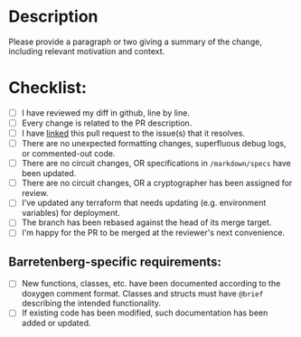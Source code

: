 # Description

Please provide a paragraph or two giving a summary of the change, including relevant motivation and context.

# Checklist:

- [ ] I have reviewed my diff in github, line by line.
- [ ] Every change is related to the PR description.
- [ ] I have [linked](https://docs.github.com/en/issues/tracking-your-work-with-issues/linking-a-pull-request-to-an-issue) this pull request to the issue(s) that it resolves.
- [ ] There are no unexpected formatting changes, superfluous debug logs, or commented-out code.
- [ ] There are no circuit changes, OR specifications in `/markdown/specs` have been updated.
- [ ] There are no circuit changes, OR a cryptographer has been assigned for review.
- [ ] I've updated any terraform that needs updating (e.g. environment variables) for deployment.
- [ ] The branch has been rebased against the head of its merge target.
- [ ] I'm happy for the PR to be merged at the reviewer's next convenience.

## Barretenberg-specific requirements:
- [ ] New functions, classes, etc. have been documented according to the doxygen comment format. Classes and structs must have `@brief` describing the intended functionality.
- [ ] If existing code has been modified, such documentation has been added or updated.